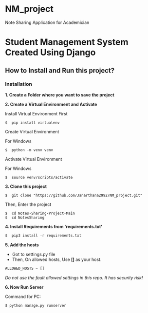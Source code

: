 # NM_project
Note Sharing Application for Academician
# Student Management System Created Using Django

## How to Install and Run this project?


### Installation
**1. Create a Folder where you want to save the project**

**2. Create a Virtual Environment and Activate**

Install Virtual Environment First
```
$  pip install virtualenv
```

Create Virtual Environment

For Windows
```
$  python -m venv venv
```


Activate Virtual Environment

For Windows
```
$  source venv/scripts/activate
```


**3. Clone this project**
```
$  git clone "https://github.com/Janarthana2992/NM_project.git"
```

Then, Enter the project
```
$  cd Notes-Sharing-Project-Main
$  cd NotesSharing
```

**4. Install Requirements from 'requirements.txt'**
```python
$  pip3 install -r requirements.txt
```

**5. Add the hosts**

- Got to settings.py file 
- Then, On allowed hosts, Use **[]** as your host. 
```python
ALLOWED_HOSTS = []
```
*Do not use the fault allowed settings in this repo. It has security risk!*


**6. Now Run Server**

Command for PC:
```python
$ python manage.py runserver
```







